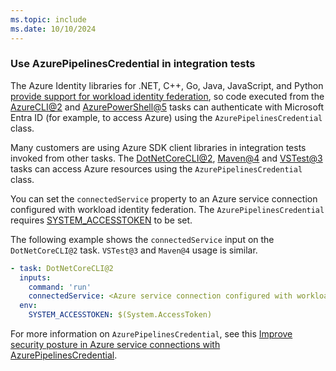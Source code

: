 ```yaml
---
ms.topic: include
ms.date: 10/10/2024
---
```


### Use AzurePipelinesCredential in integration tests

The Azure Identity libraries for .NET, C++, Go, Java, JavaScript, and Python [provide support for workload identity federation](https://devblogs.microsoft.com/azure-sdk/improve-security-posture-in-azure-service-connections-with-azurepipelinescredential/), so code executed from the [AzureCLI@2](../azure-cli-v2.md) and [AzurePowerShell@5](../azure-powershell-v5.md) tasks can authenticate with Microsoft Entra ID (for example, to access Azure) using the `AzurePipelinesCredential` class.

Many customers are using Azure SDK client libraries in integration tests invoked from other tasks. The [DotNetCoreCLI@2](../dotnet-core-cli-v2.md), [Maven@4](../maven-v4.md) and [VSTest@3](../vstest-v3.md) tasks can access Azure resources using the `AzurePipelinesCredential` class.

You can set the `connectedService` property to an Azure service connection configured with workload identity federation. The `AzurePipelinesCredential` requires [SYSTEM_ACCESSTOKEN](/azure/devops/pipelines/build/variables#systemaccesstoken) to be set.

The following example shows the `connectedService` input on the `DotNetCoreCLI@2` task. `VSTest@3` and `Maven@4` usage is similar.

```yaml
- task: DotNetCoreCLI@2
  inputs:
    command: 'run'
    connectedService: <Azure service connection configured with workload identity federation>
  env:
    SYSTEM_ACCESSTOKEN: $(System.AccessToken)
```

For more information on `AzurePipelinesCredential`, see this [Improve security posture in Azure service connections with AzurePipelinesCredential](https://devblogs.microsoft.com/azure-sdk/improve-security-posture-in-azure-service-connections-with-azurepipelinescredential/).
